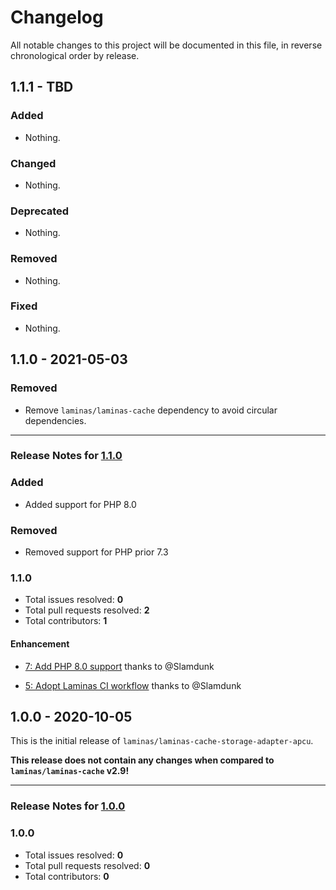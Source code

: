 # Changelog

All notable changes to this project will be documented in this file, in reverse chronological order by release.

## 1.1.1 - TBD

### Added

- Nothing.

### Changed

- Nothing.

### Deprecated

- Nothing.

### Removed

- Nothing.

### Fixed

- Nothing.

## 1.1.0 - 2021-05-03

### Removed

- Remove `laminas/laminas-cache` dependency to avoid circular dependencies.


-----

### Release Notes for [1.1.0](https://github.com/laminas/laminas-cache-storage-adapter-apcu/milestone/3)

### Added
- Added support for PHP 8.0

### Removed
- Removed support for PHP prior 7.3

### 1.1.0

- Total issues resolved: **0**
- Total pull requests resolved: **2**
- Total contributors: **1**

#### Enhancement

 - [7: Add PHP 8.0 support](https://github.com/laminas/laminas-cache-storage-adapter-apcu/pull/7) thanks to @Slamdunk

 - [5: Adopt Laminas CI workflow](https://github.com/laminas/laminas-cache-storage-adapter-apcu/pull/5) thanks to @Slamdunk

## 1.0.0 - 2020-10-05

This is the initial release of `laminas/laminas-cache-storage-adapter-apcu`.

 **This release does not contain any changes when compared to `laminas/laminas-cache` v2.9!** 



-----

### Release Notes for [1.0.0](https://github.com/laminas/laminas-cache-storage-adapter-apcu/milestone/1)



### 1.0.0

- Total issues resolved: **0**
- Total pull requests resolved: **0**
- Total contributors: **0**

